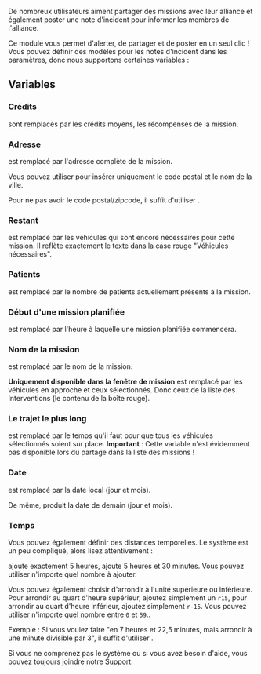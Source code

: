 De nombreux utilisateurs aiment partager des missions avec leur alliance et également poster une note d'incident pour informer les membres de l'alliance.

Ce module vous permet d'alerter, de partager et de poster en un seul clic ! Vous pouvez définir des modèles pour les notes d'incident dans les paramètres, donc nous supportons certaines variables :

## Variables

### Crédits

<variable variable="credits"/> sont remplacés par les crédits moyens, les récompenses de la mission.

### Adresse

<variable variable="address"/> est remplacé par l'adresse complète de la mission.

Vous pouvez utiliser <variable variable="city"/> pour insérer uniquement le code postal et le nom de la ville.

Pour ne pas avoir le code postal/zipcode, il suffit d'utiliser <variable variable="cityWithoutZip"/>.

### Restant

<variable variable="remaining"/> est remplacé par les véhicules qui sont encore nécessaires pour cette mission. Il reflète exactement le texte dans la case rouge "Véhicules nécessaires".

### Patients

<variable variable="patients"/> est remplacé par le nombre de patients actuellement présents à la mission.

### Début d'une mission planifiée

<variable variable="beginAt"/> est remplacé par l'heure à laquelle une mission planifiée commencera.

### Nom de la mission

<variable variable="name"/> est remplacé par le nom de la mission.

**Uniquement disponible dans la fenêtre de mission** <variable variable="remainingSpecial"/> est remplacé par les véhicules en approche et ceux sélectionnés. Donc ceux de la liste des Interventions (le contenu de la boîte rouge).

### Le trajet le plus long

<variable variable="longestDrive"/> est remplacé par le temps qu'il faut pour que tous les véhicules sélectionnés soient sur place. **Important** : Cette variable n'est évidemment pas disponible lors du partage dans la liste des missions !

### Date

<variable variable="today"/> est remplacé par la date local (jour et mois).

De même, <variable variable="tomorrow"/> produit la date de demain (jour et mois).

### Temps

Vous pouvez également définir des distances temporelles. Le système est un peu compliqué, alors lisez attentivement :

<variable variable="now+5"/> ajoute exactement 5 heures, <variable variable="now+5.5"/> ajoute 5 heures et 30 minutes. Vous pouvez utiliser n'importe quel nombre à ajouter.

Vous pouvez également choisir d'arrondir à l'unité supérieure ou inférieure. Pour arrondir au quart d'heure supérieur, ajoutez simplement un `r15`, pour arrondir au quart d'heure inférieur, ajoutez simplement `r-15`. Vous pouvez utiliser n'importe quel nombre entre `0` et `59`..

Exemple : Si vous voulez faire "en 7 heures et 22,5 minutes, mais arrondir à une minute divisible par 3", il suffit d'utiliser <variable variable="now+7.266r-3"/>.

Si vous ne comprenez pas le système ou si vous avez besoin d'aide, vous pouvez toujours joindre notre [Support](/support.md).
